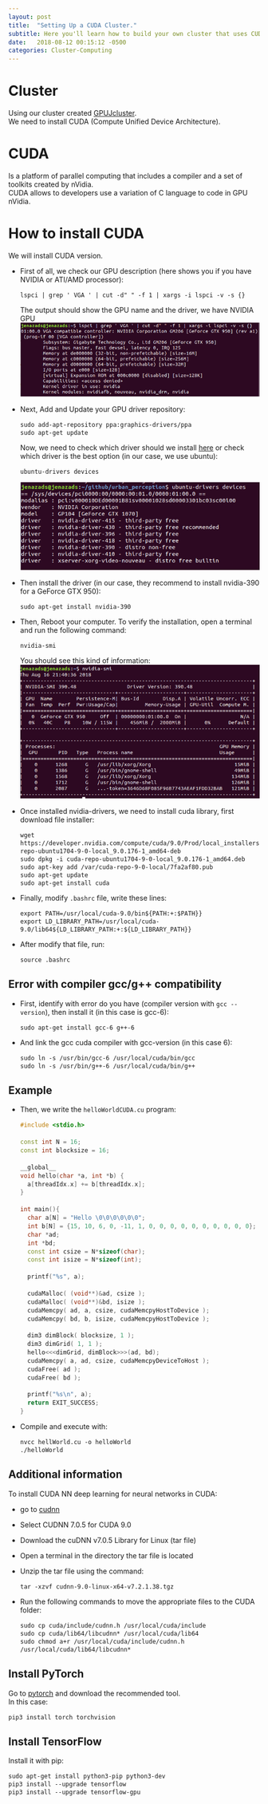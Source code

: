 ```yaml
---
layout: post
title:  "Setting Up a CUDA Cluster."
subtitle: Here you'll learn how to build your own cluster that uses CUDA library to execute programs in parallel mode.
date:   2018-08-12 00:15:12 -0500
categories: Cluster-Computing
---
```

# Cluster

Using our cluster created [GPUJcluster][GPUJcluster_link].  
We need to install CUDA (Compute Unified Device Architecture).

# CUDA

Is a platform of parallel computing that includes a compiler and a set of toolkits created by nVidia.  
CUDA allows to developers use a variation of C language to code in GPU nVidia.

# How to install CUDA

We will install CUDA version.

* First of all, we check our GPU description (here shows you if you have NVIDIA or ATI/AMD processor):

      lspci | grep ' VGA ' | cut -d" " -f 1 | xargs -i lspci -v -s {}

   The output should show the GPU name and the driver, we have NVIDIA GPU
   ![gpu-features](/assets/clusterComputing/GPU/gpu-features.png)

* Next, Add and Update your GPU driver repository:

      sudo add-apt-repository ppa:graphics-drivers/ppa
      sudo apt-get update
  
  Now, we need to check which driver should we install [here](https://www.nvidia.com/Download/index.aspx) or
  check which driver is the best option (in our case, we use ubuntu):
  
      ubuntu-drivers devices
  
  ![drivers](/assets/clusterComputing/GPU/drivers.png)


* Then install the driver (in our case, they recommend to install nvidia-390 for a GeForce GTX 950):
  
      sudo apt-get install nvidia-390

* Then, Reboot your computer. To verify the installation, open a terminal and run the following command:

      nvidia-smi

  You should see this kind of information:
  ![nvidia-smi](/assets/clusterComputing/GPU/nvidia-smi.png)

* Once installed nvidia-drivers, we need to install cuda library, first download file installer:

      wget https://developer.nvidia.com/compute/cuda/9.0/Prod/local_installers/cuda-repo-ubuntu1704-9-0-local_9.0.176-1_amd64-deb
      sudo dpkg -i cuda-repo-ubuntu1704-9-0-local_9.0.176-1_amd64.deb
      sudo apt-key add /var/cuda-repo-9-0-local/7fa2af80.pub
      sudo apt-get update
      sudo apt-get install cuda

* Finally, modify `.bashrc` file, write these lines:

      export PATH=/usr/local/cuda-9.0/bin${PATH:+:$PATH}}
      export LD_LIBRARY_PATH=/usr/local/cuda-9.0/lib64${LD_LIBRARY_PATH:+:${LD_LIBRARY_PATH}}

* After modify that file, run:
      
      source .bashrc

## Error with compiler gcc/g++ compatibility

* First, identify with error do you have (compiler version with `gcc --version`), then install it (in this case is gcc-6):

      sudo apt-get install gcc-6 g++-6

* And link the gcc cuda compiler with gcc-version (in this case 6):

      sudo ln -s /usr/bin/gcc-6 /usr/local/cuda/bin/gcc 
      sudo ln -s /usr/bin/g++-6 /usr/local/cuda/bin/g++

## Example

* Then, we write the `helloWorldCUDA.cu` program:

   ``` c++
   #include <stdio.h>
       
   const int N = 16; 
   const int blocksize = 16; 
         
   __global__ 
   void hello(char *a, int *b) {
     a[threadIdx.x] += b[threadIdx.x];
   }
         
   int main(){
     char a[N] = "Hello \0\0\0\0\0\0";
     int b[N] = {15, 10, 6, 0, -11, 1, 0, 0, 0, 0, 0, 0, 0, 0, 0, 0};
     char *ad;
     int *bd;
     const int csize = N*sizeof(char);
     const int isize = N*sizeof(int);
       
     printf("%s", a);
       
     cudaMalloc( (void**)&ad, csize ); 
     cudaMalloc( (void**)&bd, isize ); 
     cudaMemcpy( ad, a, csize, cudaMemcpyHostToDevice ); 
     cudaMemcpy( bd, b, isize, cudaMemcpyHostToDevice ); 
       
     dim3 dimBlock( blocksize, 1 );
     dim3 dimGrid( 1, 1 );
     hello<<<dimGrid, dimBlock>>>(ad, bd);
     cudaMemcpy( a, ad, csize, cudaMemcpyDeviceToHost ); 
     cudaFree( ad );
     cudaFree( bd );
       
     printf("%s\n", a);
     return EXIT_SUCCESS;
   }
  ```
 
* Compile and execute with:
 
      nvcc hellWorld.cu -o helloWorld
      ./helloWorld

## Additional information

To install CUDA NN deep learning for neural networks in CUDA:

* go to [cudnn](https://developer.nvidia.com/cudnn)  
* Select CUDNN 7.0.5 for CUDA 9.0  
* Download the cuDNN v7.0.5 Library for Linux (tar file)  
* Open a terminal in the directory the tar file is located  
* Unzip the tar file using the command:  

      tar -xzvf cudnn-9.0-linux-x64-v7.2.1.38.tgz

* Run the following commands to move the appropriate files to the CUDA folder:

      sudo cp cuda/include/cudnn.h /usr/local/cuda/include
      sudo cp cuda/lib64/libcudnn* /usr/local/cuda/lib64
      sudo chmod a+r /usr/local/cuda/include/cudnn.h /usr/local/cuda/lib64/libcudnn*

## Install PyTorch

Go to [pytorch](https://pytorch.org/) and download the recommended tool.  
In this case:

    pip3 install torch torchvision

## Install TensorFlow

Install it with pip:

    sudo apt-get install python3-pip python3-dev
    pip3 install --upgrade tensorflow
    pip3 install --upgrade tensorflow-gpu



[GPUJcluster_link]:   /cluster-computing/Setting-up-a-GPU-Cluster-in-linux-machines
